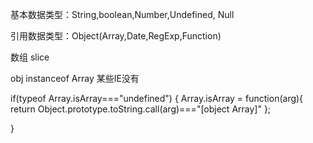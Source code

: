 基本数据类型：String,boolean,Number,Undefined, Null

引用数据类型：Object(Array,Date,RegExp,Function)


数组 slice

obj instanceof Array 某些IE没有

 if(typeof Array.isArray==="undefined")
 {
   Array.isArray = function(arg){
         return Object.prototype.toString.call(arg)==="[object Array]"
    };  

 }